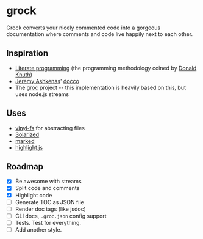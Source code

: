 # grock

Grock converts your nicely commented code into a gorgeous documentation where comments and code live happily next to each other.

## Inspiration

- [Literate programming](http://en.wikipedia.org/wiki/Literate_programming) (the programming methodology coined by [Donald Knuth](http://en.wikipedia.org/wiki/Donald_Knuth))
- [Jeremy Ashkenas](https://github.com/jashkenas)' [docco](http://jashkenas.github.com/docco/)
- The [groc](http://nevir.github.com/groc/) project -- this implementation is heavily based on this, but uses node.js streams

## Uses

- [vinyl-fs](https://github.com/wearefractal/vinyl-fs) for abstracting files
- [Solarized](http://ethanschoonover.com/solarized)
- [marked](https://github.com/chjj/marked)
- [highlight.js](http://highlightjs.org/)

## Roadmap

- [x] Be awesome with streams
- [x] Split code and comments
- [x] Highlight code
- [ ] Generate TOC as JSON file
- [ ] Render doc tags (like jsdoc)
- [ ] CLI docs, `.groc.json` config support
- [ ] Tests. Test for everything.
- [ ] Add another style.
